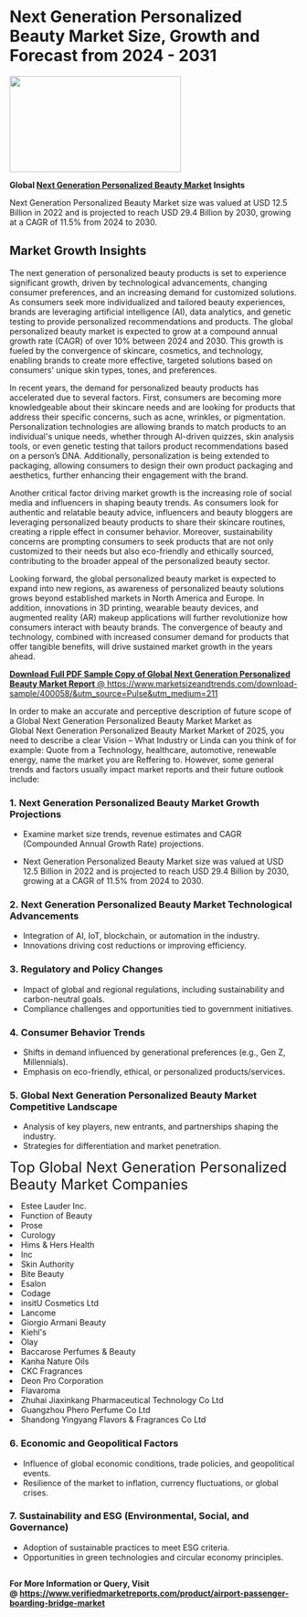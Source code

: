 <H1>Next Generation Personalized Beauty Market Size, Growth and Forecast from 2024 - 2031</H1><img class="aligncenter size-medium wp-image-584254" src="https://thirdeyenews.in/wp-content/uploads/2024/09/Global-Market-Research-300x168.jpeg" alt="" width="300" height="168" /><p><strong>Global&nbsp;<a href="https://www.marketsizeandtrends.com/download-sample/400058/&amp;utm_source=Pulse&amp;utm_medium=211">Next Generation Personalized Beauty Market</a> Insights</strong></p><p>Next Generation Personalized Beauty Market size was valued at USD 12.5 Billion in 2022 and is projected to reach USD 29.4 Billion by 2030, growing at a CAGR of 11.5% from 2024 to 2030.</p><p><h2>Market Growth Insights</h2> <p>The next generation of personalized beauty products is set to experience significant growth, driven by technological advancements, changing consumer preferences, and an increasing demand for customized solutions. As consumers seek more individualized and tailored beauty experiences, brands are leveraging artificial intelligence (AI), data analytics, and genetic testing to provide personalized recommendations and products. The global personalized beauty market is expected to grow at a compound annual growth rate (CAGR) of over 10% between 2024 and 2030. This growth is fueled by the convergence of skincare, cosmetics, and technology, enabling brands to create more effective, targeted solutions based on consumers' unique skin types, tones, and preferences.</p> <p><a href="download_sample_link"></a></p> <p>In recent years, the demand for personalized beauty products has accelerated due to several factors. First, consumers are becoming more knowledgeable about their skincare needs and are looking for products that address their specific concerns, such as acne, wrinkles, or pigmentation. Personalization technologies are allowing brands to match products to an individual's unique needs, whether through AI-driven quizzes, skin analysis tools, or even genetic testing that tailors product recommendations based on a person’s DNA. Additionally, personalization is being extended to packaging, allowing consumers to design their own product packaging and aesthetics, further enhancing their engagement with the brand.</p> <p>Another critical factor driving market growth is the increasing role of social media and influencers in shaping beauty trends. As consumers look for authentic and relatable beauty advice, influencers and beauty bloggers are leveraging personalized beauty products to share their skincare routines, creating a ripple effect in consumer behavior. Moreover, sustainability concerns are prompting consumers to seek products that are not only customized to their needs but also eco-friendly and ethically sourced, contributing to the broader appeal of the personalized beauty sector.</p> <p>Looking forward, the global personalized beauty market is expected to expand into new regions, as awareness of personalized beauty solutions grows beyond established markets in North America and Europe. In addition, innovations in 3D printing, wearable beauty devices, and augmented reality (AR) makeup applications will further revolutionize how consumers interact with beauty brands. The convergence of beauty and technology, combined with increased consumer demand for products that offer tangible benefits, will drive sustained market growth in the years ahead.</p> <p><a href="get_more_link"></p><p><span class=""><strong>Download Full PDF Sample Copy of Global Next Generation Personalized Beauty Market Report</strong> @ <a href="https://www.marketsizeandtrends.com/download-sample/400058/&amp;utm_source=Pulse&amp;utm_medium=211" target="_blank">https://www.marketsizeandtrends.com/download-sample/400058/&amp;utm_source=Pulse&amp;utm_medium=211</a></span></p><p>In order to make an accurate and perceptive description of future scope of a Global&nbsp;Next Generation Personalized Beauty Market Market as Global&nbsp;Next Generation Personalized Beauty Market Market of 2025, you need to describe a clear Vision &ndash; What Industry or Linda can you think of for example: Quote from a Technology, healthcare, automotive, renewable energy, name the market you are Reffering to. However, some general trends and factors usually impact market reports and their future outlook include:</p><h3>1.&nbsp;<strong>Next Generation Personalized Beauty Market Growth Projections</strong></h3><ul><li>Examine market size trends, revenue estimates and CAGR (Compounded Annual Growth Rate) projections.</li><li><p>Next Generation Personalized Beauty Market size was valued at USD 12.5 Billion in 2022 and is projected to reach USD 29.4 Billion by 2030, growing at a CAGR of 11.5% from 2024 to 2030.</p></li></ul><h3>2.&nbsp;<strong>Next Generation Personalized Beauty Market Technological Advancements</strong></h3><ul><li>Integration of AI, IoT, blockchain, or automation in the industry.</li><li>Innovations driving cost reductions or improving efficiency.</li></ul><h3>3.&nbsp;<strong>Regulatory and Policy Changes</strong></h3><ul><li>Impact of global and regional regulations, including sustainability and carbon-neutral goals.</li><li>Compliance challenges and opportunities tied to government initiatives.</li></ul><h3>4.&nbsp;<strong>Consumer Behavior Trends</strong></h3><ul><li>Shifts in demand influenced by generational preferences (e.g., Gen Z, Millennials).</li><li>Emphasis on eco-friendly, ethical, or personalized products/services.</li></ul><h3>5.&nbsp;<strong>Global Next Generation Personalized Beauty Market Competitive Landscape</strong></h3><ul><li>Analysis of key players, new entrants, and partnerships shaping the industry.</li><li>Strategies for differentiation and market penetration.</li></ul><p data-pm-slice="1 1 []"><span style="color: inherit; font-family: inherit; font-size: 25px;">Top Global Next Generation Personalized Beauty Market Companies</span></p><div class="" data-test-id=""><p><li>Estee Lauder Inc.</li><li> Function of Beauty</li><li> Prose</li><li> Curology</li><li> Hims & Hers Health</li><li> Inc</li><li> Skin Authority</li><li> Bite Beauty</li><li> Esalon</li><li> Codage</li><li> insitU Cosmetics Ltd</li><li> Lancome</li><li> Giorgio Armani Beauty</li><li> Kiehl's</li><li> Olay</li><li> Baccarose Perfumes & Beauty</li><li> Kanha Nature Oils</li><li> CKC Fragrances</li><li> Deon Pro Corporation</li><li> Flavaroma</li><li> Zhuhai Jiaxinkang Pharmaceutical Technology Co Ltd</li><li> Guangzhou Phero Perfume Co Ltd</li><li> Shandong Yingyang Flavors & Fragrances Co Ltd</li></p></div><h3>6.&nbsp;<strong>Economic and Geopolitical Factors</strong></h3><ul><li>Influence of global economic conditions, trade policies, and geopolitical events.</li><li>Resilience of the market to inflation, currency fluctuations, or global crises.</li></ul><h3>7.&nbsp;<strong>Sustainability and ESG (Environmental, Social, and Governance)</strong></h3><ul><li>Adoption of sustainable practices to meet ESG criteria.</li><li>Opportunities in green technologies and circular economy principles.</li></ul><h2><strong style="font-size: 14px;">For More Information or Query, Visit @&nbsp;</strong><a style="background-color: #ffffff; font-size: 14px;" href="https://www.marketsizeandtrends.com/report/next-generation-personalized-beauty-market/" target="_blank">https://www.verifiedmarketreports.com/product/airport-passenger-boarding-bridge-market</a></h2>
